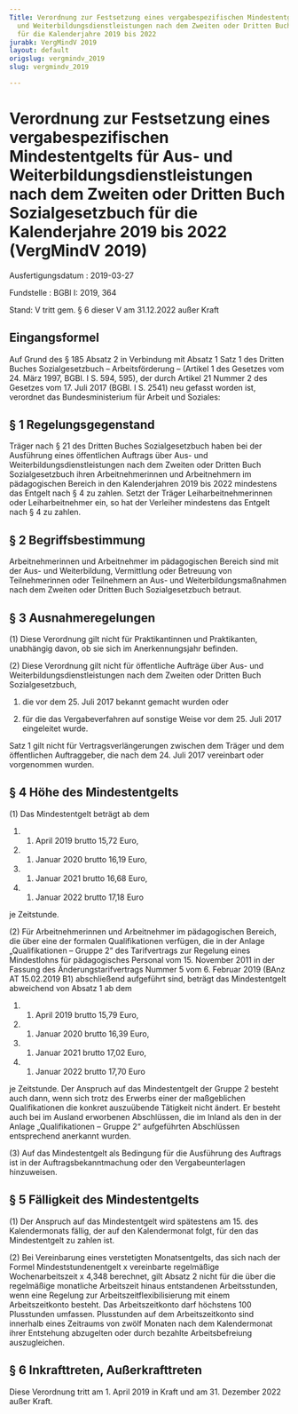 ```yaml
---
Title: Verordnung zur Festsetzung eines vergabespezifischen Mindestentgelts für Aus-
  und Weiterbildungsdienstleistungen nach dem Zweiten oder Dritten Buch Sozialgesetzbuch
  für die Kalenderjahre 2019 bis 2022
jurabk: VergMindV 2019
layout: default
origslug: vergmindv_2019
slug: vergmindv_2019

---
```


# Verordnung zur Festsetzung eines vergabespezifischen Mindestentgelts für Aus- und Weiterbildungsdienstleistungen nach dem Zweiten oder Dritten Buch Sozialgesetzbuch für die Kalenderjahre 2019 bis 2022 (VergMindV 2019)

Ausfertigungsdatum
:   2019-03-27

Fundstelle
:   BGBl I: 2019, 364

Stand: V tritt gem. § 6 dieser V am 31.12.2022 außer Kraft

## Eingangsformel

Auf Grund des § 185 Absatz 2 in Verbindung mit Absatz 1 Satz 1 des
Dritten Buches Sozialgesetzbuch – Arbeitsförderung – (Artikel 1 des
Gesetzes vom 24. März 1997, BGBl. I S. 594, 595), der durch Artikel 21
Nummer 2 des Gesetzes vom 17. Juli 2017 (BGBl. I S. 2541) neu gefasst
worden ist, verordnet das Bundesministerium für Arbeit und Soziales:


## § 1 Regelungsgegenstand

Träger nach § 21 des Dritten Buches Sozialgesetzbuch haben bei der
Ausführung eines öffentlichen Auftrags über Aus- und
Weiterbildungsdienstleistungen nach dem Zweiten oder Dritten Buch
Sozialgesetzbuch ihren Arbeitnehmerinnen und Arbeitnehmern im
pädagogischen Bereich in den Kalenderjahren 2019 bis 2022 mindestens
das Entgelt nach § 4 zu zahlen. Setzt der Träger Leiharbeitnehmerinnen
oder Leiharbeitnehmer ein, so hat der Verleiher mindestens das Entgelt
nach § 4 zu zahlen.


## § 2 Begriffsbestimmung

Arbeitnehmerinnen und Arbeitnehmer im pädagogischen Bereich sind mit
der Aus- und Weiterbildung, Vermittlung oder Betreuung von
Teilnehmerinnen oder Teilnehmern an Aus- und Weiterbildungsmaßnahmen
nach dem Zweiten oder Dritten Buch Sozialgesetzbuch betraut.


## § 3 Ausnahmeregelungen

(1) Diese Verordnung gilt nicht für Praktikantinnen und Praktikanten,
unabhängig davon, ob sie sich im Anerkennungsjahr befinden.

(2) Diese Verordnung gilt nicht für öffentliche Aufträge über Aus- und
Weiterbildungsdienstleistungen nach dem Zweiten oder Dritten Buch
Sozialgesetzbuch,

1.  die vor dem 25. Juli 2017 bekannt gemacht wurden oder


2.  für die das Vergabeverfahren auf sonstige Weise vor dem 25. Juli 2017
    eingeleitet wurde.



Satz 1 gilt nicht für Vertragsverlängerungen zwischen dem Träger und
dem öffentlichen Auftraggeber, die nach dem 24. Juli 2017 vereinbart
oder vorgenommen wurden.


## § 4 Höhe des Mindestentgelts

(1) Das Mindestentgelt beträgt ab dem

1.  1. April 2019 brutto 15,72 Euro,


2.  1. Januar 2020 brutto 16,19 Euro,


3.  1. Januar 2021 brutto 16,68 Euro,


4.  1. Januar 2022 brutto 17,18 Euro



je Zeitstunde.

(2) Für Arbeitnehmerinnen und Arbeitnehmer im pädagogischen Bereich,
die über eine der formalen Qualifikationen verfügen, die in der Anlage
„Qualifikationen – Gruppe 2“ des Tarifvertrags zur Regelung eines
Mindestlohns für pädagogisches Personal vom 15. November 2011 in der
Fassung des Änderungstarifvertrags Nummer 5 vom 6. Februar 2019 (BAnz
AT 15.02.2019 B1) abschließend aufgeführt sind, beträgt das
Mindestentgelt abweichend von Absatz 1 ab dem

1.  1. April 2019 brutto 15,79 Euro,


2.  1. Januar 2020 brutto 16,39 Euro,


3.  1. Januar 2021 brutto 17,02 Euro,


4.  1. Januar 2022 brutto 17,70 Euro



je Zeitstunde. Der Anspruch auf das Mindestentgelt der Gruppe 2
besteht auch dann, wenn sich trotz des Erwerbs einer der maßgeblichen
Qualifikationen die konkret auszuübende Tätigkeit nicht ändert. Er
besteht auch bei im Ausland erworbenen Abschlüssen, die im Inland als
den in der Anlage „Qualifikationen – Gruppe 2“ aufgeführten
Abschlüssen entsprechend anerkannt wurden.

(3) Auf das Mindestentgelt als Bedingung für die Ausführung des
Auftrags ist in der Auftragsbekanntmachung oder den Vergabeunterlagen
hinzuweisen.


## § 5 Fälligkeit des Mindestentgelts

(1) Der Anspruch auf das Mindestentgelt wird spätestens am 15. des
Kalendermonats fällig, der auf den Kalendermonat folgt, für den das
Mindestentgelt zu zahlen ist.

(2) Bei Vereinbarung eines verstetigten Monatsentgelts, das sich nach
der Formel Mindeststundenentgelt x vereinbarte regelmäßige
Wochenarbeitszeit x 4,348 berechnet, gilt Absatz 2 nicht für die über
die regelmäßige monatliche Arbeitszeit hinaus entstandenen
Arbeitsstunden, wenn eine Regelung zur Arbeitszeitflexibilisierung mit
einem Arbeitszeitkonto besteht. Das Arbeitszeitkonto darf höchstens
100 Plusstunden umfassen. Plusstunden auf dem Arbeitszeitkonto sind
innerhalb eines Zeitraums von zwölf Monaten nach dem Kalendermonat
ihrer Entstehung abzugelten oder durch bezahlte Arbeitsbefreiung
auszugleichen.


## § 6 Inkrafttreten, Außerkrafttreten

Diese Verordnung tritt am 1. April 2019 in Kraft und am 31. Dezember
2022 außer Kraft.

